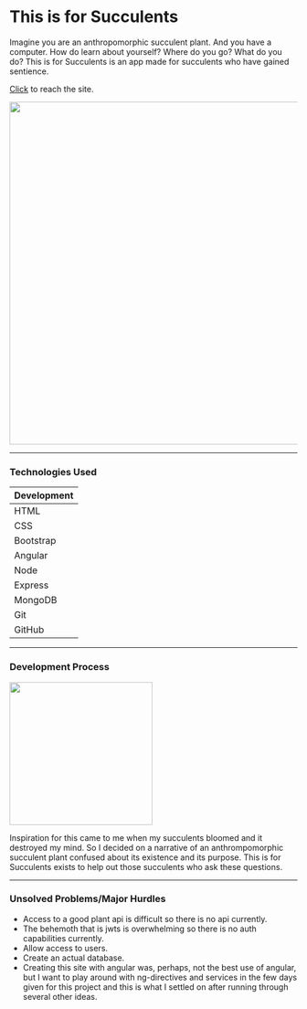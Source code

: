 # This is for Succulents

Imagine you are an anthropomorphic succulent plant. And you have a computer. How do learn about yourself? Where do you go? What do you do? This is for Succulents is an app made for succulents who have gained sentience. 

[Click](http://sauchak.github.io/succulent_app/) to reach the site.

<img src="https://i.imgur.com/lMVJQ7q.png" width="600px">

___

### Technologies Used

Development | 
------------|
HTML | 
CSS |
Bootstrap |
Angular |
Node |
Express |
MongoDB |
Git |
GitHub |

___

### Development Process

<img src="https://i.imgur.com/NHf3N6q.png" width="250px"/>

Inspiration for this came to me when my succulents bloomed and it destroyed my mind. So I decided on a narrative of an anthrompomorphic succulent plant confused about its existence and its purpose. This is for Succulents exists to help out those succulents who ask these questions. 

___

### Unsolved Problems/Major Hurdles

- Access to a good plant api is difficult so there is no api currently.
- The behemoth that is jwts is overwhelming so there is no auth capabilities currently.
- Allow access to users.
- Create an actual database.
- Creating this site with angular was, perhaps, not the best use of angular, but I want to play around with ng-directives and services in the few days given for this project and this is what I settled on after running through several other ideas.

